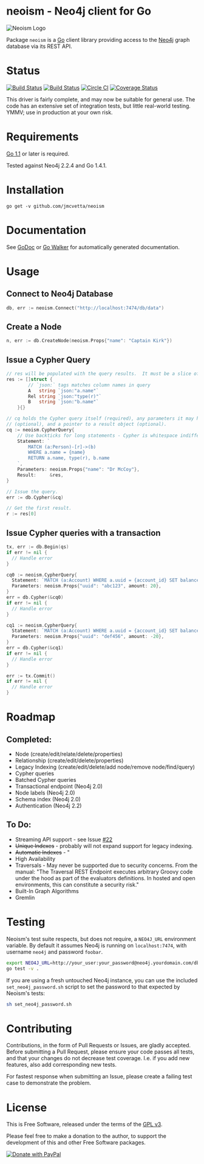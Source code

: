 neoism - Neo4j client for Go
===========================

![Neoism Logo](https://raw.github.com/jmcvetta/neoism/master/neoism.png)

Package `neoism` is a [Go](http://golang.org) client library providing access to
the [Neo4j](http://www.neo4j.org) graph database via its REST API.


# Status

[![Build Status](https://travis-ci.org/jmcvetta/neoism.png?branch=master)](https://travis-ci.org/jmcvetta/neoism)
[![Build Status](https://drone.io/github.com/jmcvetta/neoism/status.png)](https://drone.io/github.com/jmcvetta/neoism/latest)
[![Circle CI](https://circleci.com/gh/jmcvetta/neoism.svg?style=svg)](https://circleci.com/gh/jmcvetta/neoism)
[![Coverage Status](https://coveralls.io/repos/jmcvetta/neoism/badge.png?branch=master)](https://coveralls.io/r/jmcvetta/neoism)

This driver is fairly complete, and may now be suitable for general use.  The
code has an extensive set of integration tests, but little real-world testing.
YMMV; use in production at your own risk.


# Requirements

[Go 1.1](http://golang.org/doc/go1.1) or later is required.

Tested against Neo4j 2.2.4 and Go 1.4.1.


# Installation

```
go get -v github.com/jmcvetta/neoism
```


# Documentation

See [GoDoc](http://godoc.org/github.com/jmcvetta/neoism) or
[Go Walker](http://gowalker.org/github.com/jmcvetta/neoism) for 
automatically generated documentation.


# Usage

## Connect to Neo4j Database

```go
db, err := neoism.Connect("http://localhost:7474/db/data")
```

## Create a Node

```go
n, err := db.CreateNode(neoism.Props{"name": "Captain Kirk"})
```


## Issue a Cypher Query

```go
// res will be populated with the query results.  It must be a slice of structs.
res := []struct {
		// `json:` tags matches column names in query
		A   string `json:"a.name"` 
		Rel string `json:"type(r)"`
		B   string `json:"b.name"`
	}{}

// cq holds the Cypher query itself (required), any parameters it may have 
// (optional), and a pointer to a result object (optional).
cq := neoism.CypherQuery{
	// Use backticks for long statements - Cypher is whitespace indifferent
	Statement: `
		MATCH (a:Person)-[r]->(b)
		WHERE a.name = {name}
		RETURN a.name, type(r), b.name
	`,
	Parameters: neoism.Props{"name": "Dr McCoy"},
	Result:     &res,
}

// Issue the query.
err := db.Cypher(&cq)

// Get the first result.
r := res[0]
```

## Issue Cypher queries with a transaction

```go
tx, err := db.Begin(qs)
if err != nil {
  // Handle error
}

cq0 := neoism.CypherQuery{
  Statement: `MATCH (a:Account) WHERE a.uuid = {account_id} SET balance = balance + {amount}`,
  Parameters: neoism.Props{"uuid": "abc123", amount: 20},
}
err = db.Cypher(&cq0)
if err != nil {
  // Handle error
}

cq1 := neoism.CypherQuery{
  Statement: `MATCH (a:Account) WHERE a.uuid = {account_id} SET balance = balance + {amount}`,
  Parameters: neoism.Props{"uuid": "def456", amount: -20},
}
err = db.Cypher(&cq1)
if err != nil {
  // Handle error
}

err := tx.Commit()
if err != nil {
  // Handle error
}
```


# Roadmap


## Completed:

* Node (create/edit/relate/delete/properties)
* Relationship (create/edit/delete/properties)
* Legacy Indexing (create/edit/delete/add node/remove node/find/query)
* Cypher queries
* Batched Cypher queries
* Transactional endpoint (Neo4j 2.0)
* Node labels (Neo4j 2.0)
* Schema index (Neo4j 2.0)
* Authentication (Neo4j 2.2)


## To Do:

* Streaming API support - see Issue [#22](https://github.com/jmcvetta/neoism/issues/22)
* ~~Unique Indexes~~ - probably will not expand support for legacy indexing.
* ~~Automatic Indexes~~ - "
* High Availability
* Traversals - May never be supported due to security concerns.  From the
  manual:  "The Traversal REST Endpoint executes arbitrary Groovy code under
  the hood as part of the evaluators definitions. In hosted and open
  environments, this can constitute a security risk."
* Built-In Graph Algorithms
* Gremlin


# Testing

Neoism's test suite respects, but does not require, a `NEO4J_URL` environment
variable.  By default it assumes Neo4j is running on `localhost:7474`, with
username `neo4j` and password `foobar`.  

```bash
export NEO4J_URL=http://your_user:your_password@neo4j.yourdomain.com/db/data/
go test -v .
```

If you are using a fresh untouched Neo4j instance, you can use the included
`set_neo4j_password.sh` script to set the password to that expected by Neoism's
tests:

```bash
sh set_neo4j_password.sh
```


# Contributing

Contributions, in the form of Pull Requests or Issues, are gladly accepted.
Before submitting a Pull Request, please ensure your code passes all tests, and
that your changes do not decrease test coverage.  I.e. if you add new features,
also add corresponding new tests.

For fastest response when submitting an Issue, please create a failing test
case to demonstrate the problem.


# License

This is Free Software, released under the terms of the [GPL
v3](http://www.gnu.org/copyleft/gpl.html).


Please feel free to make a donation to the author, to support the development
of this and other Free Software packages.

[![Donate with PayPal](https://img.shields.io/badge/donate-paypal-blue.svg)](https://www.paypal.com/cgi-bin/webscr?cmd=_s-xclick&hosted_button_id=QT3XGGX2SR88U)
